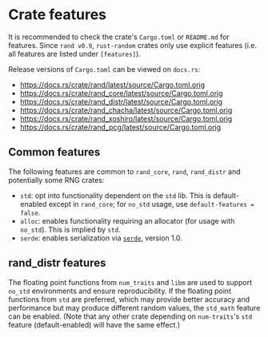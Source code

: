 # Crate features

It is recommended to check the crate's `Cargo.toml` or `README.md` for features.
Since `rand v0.9`, `rust-random` crates only use explicit features (i.e. all
features are listed under `[features]`).

Release versions of `Cargo.toml` can be viewed on `docs.rs`:

-   <https://docs.rs/crate/rand/latest/source/Cargo.toml.orig>
-   <https://docs.rs/crate/rand_core/latest/source/Cargo.toml.orig>
-   <https://docs.rs/crate/rand_distr/latest/source/Cargo.toml.orig>
-   <https://docs.rs/crate/rand_chacha/latest/source/Cargo.toml.orig>
-   <https://docs.rs/crate/rand_xoshiro/latest/source/Cargo.toml.orig>
-   <https://docs.rs/crate/rand_pcg/latest/source/Cargo.toml.orig>

## Common features

The following features are common to `rand_core`, `rand`, `rand_distr` and potentially some RNG crates:

-   `std`: opt into functionality dependent on the `std` lib. This is default-enabled except in `rand_core`; for `no_std` usage, use `default-features = false`.
-   `alloc`: enables functionality requiring an allocator (for usage with `no_std`). This is implied by `std`.
-   `serde`: enables serialization via [`serde`], version 1.0.

## rand_distr features

The floating point functions from `num_traits` and `libm` are used to support
`no_std` environments and ensure reproducibility. If the floating point
functions from `std` are preferred, which may provide better accuracy and
performance but may produce different random values, the `std_math` feature
can be enabled. (Note that any other crate depending on `num-traits`'s `std` feature (default-enabled) will have the same effect.)

[`SmallRng`]: https://docs.rs/rand/latest/rand/rngs/struct.SmallRng.html
[`serde`]: https://serde.rs/
